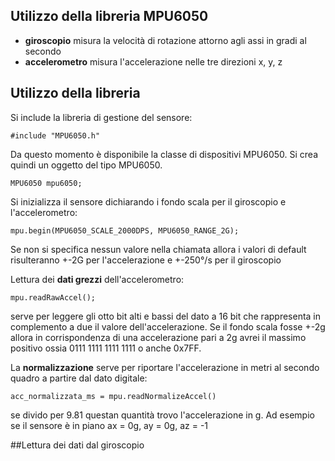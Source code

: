 

## Utilizzo della libreria MPU6050

- **giroscopio**  misura la velocità di rotazione attorno agli assi in gradi al secondo
- **accelerometro**  misura l'accelerazione nelle tre direzioni x, y, z 

## Utilizzo della libreria

Si include la libreria di gestione del sensore:

    #include "MPU6050.h"

Da questo momento è disponibile la classe di dispositivi MPU6050. Si crea quindi un oggetto del tipo MPU6050.

    MPU6050 mpu6050;

Si inizializza il sensore dichiarando i fondo scala per il giroscopio e l'accelerometro:

    mpu.begin(MPU6050_SCALE_2000DPS, MPU6050_RANGE_2G);

Se non si specifica nessun valore nella chiamata allora i valori di default risulteranno +-2G per l'accelerazione e +-250°/s per il giroscopio

Lettura dei **dati grezzi** dell'accelerometro:

    mpu.readRawAccel(); 

serve per leggere gli otto bit alti e bassi del dato a 16 bit che rappresenta in complemento a due il valore dell'accelerazione. Se il fondo scala 
fosse +-2g allora in corrispondenza di una accelerazione pari a 2g avrei il massimo positivo ossia 0111 1111 1111 1111 o anche 0x7FF.

La **normalizzazione** serve per riportare l'accelerazione in metri al secondo quadro a partire dal dato digitale:

    acc_normalizzata_ms = mpu.readNormalizeAccel()

se divido per 9.81 questan quantità trovo l'accelerazione in g. Ad esempio se il sensore è in piano ax = 0g, ay = 0g, az = -1 

##Lettura dei dati dal giroscopio


